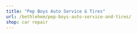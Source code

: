 ```yaml
---
title: "Pep Boys Auto Service & Tires"
url: /bethlehem/pep-boys-auto-service-and-tires/
shop: car repair
---
```

